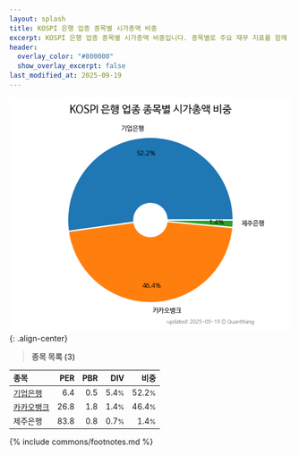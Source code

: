 ```yaml
---
layout: splash
title: KOSPI 은행 업종 종목별 시가총액 비중
excerpt: KOSPI 은행 업종 종목별 시가총액 비중입니다. 종목별로 주요 재무 지표를 함께 표시합니다.
header:
  overlay_color: "#800000"
  show_overlay_excerpt: false
last_modified_at: 2025-09-19
---
```



![KOSPI 은행 업종 종목별 시가총액 비중](/stats/sector/images/kospi_업종_은행_종목.png){: .align-center}


> **종목 목록 (3)**<a id="list"></a>

| **종목** | **PER** | **PBR** | **DIV** | **비중** |
| :------- | ------: | ------: | ------: | -------: |
| [기업은행](/024110/) | 6.4 | 0.5 | 5.4<small>%</small> | 52.2<small>%</small> |
| [카카오뱅크](/323410/) | 26.8 | 1.8 | 1.4<small>%</small> | 46.4<small>%</small> |
| 제주은행 | 83.8 | 0.8 | 0.7<small>%</small> | 1.4<small>%</small> |

{% include commons/footnotes.md %}